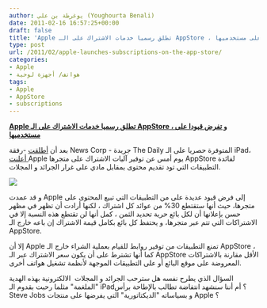 ```yaml
---
author: يوغرطة بن علي (Youghourta Benali)
date: 2011-02-16 16:57:25+00:00
draft: false
title: 'Apple تطلق رسميا خدمات الاشتراك على الـ AppStore ، و تفرض قيودا على مستخدميها '
type: post
url: /2011/02/apple-launches-subscriptions-on-the-app-store/
categories:
- Apple
- هواتف/ أجهزة لوحية
tags:
- Apple
- AppStore
- subscriptions
---
```


**[Apple تطلق رسميا خدمات الاشتراك على الـ AppStore ، و تفرض قيودا على مستخدميها](Apple,AppStore,subscriptions,,)**


بعد أن [أطلقت](http://www.it-scoop.com/2011/02/the-daily-ipad-newspaper/) -رفقة News Corp - جريدة The Daily المتوفرة حصريا على الـ iPad، [أعلنت ](http://www.apple.com/pr/library/2011/02/15appstore.html)Apple يوم أمس عن توفير آليات الاشتراك على متجرها AppStore لفائدة التطبيقات التي تود تقديم محتوى بمقابل مادي على غرار الجرائد و المجلات.

[![](http://www.it-scoop.com/wp-content/uploads/2010/03/apple-ipad.jpg)
](http://www.it-scoop.com/2011/02/apple-launches-subscriptions-on-the-app-store/)

و قد عمدت Apple إلى فرض قيود عديدة على من التطبيقات التي تبيع المحتوى على متجرها، حيث أنها ستقتطع 30% من عوائد كل اشتراك ، لكنها أرادت أن تظهر في مظهر حسن بإعلانها أن لكل بائع حرية تحديد الثمن ، كمل أنها لن تقتطع هذه النسبة إلا في الاشتراكات التي تتم عبر متجرها، و يحتفظ كل بائع بكامل قيمة الاشتراك إن باعه خارج الـ AppStore.

إلا أن Apple تمنع التطبيقات من توفير روابط للقيام بعملية الشراء خارج الـ AppStore ، كما أنها تشترط على أن يكون سعر الاشتراك عبر الـ AppStore الأقل مقارنة بالاشتراكات المعروضة على موقع البائع أو على التطبيقات الموجهة لأنظمة تشغيل هواتف أخرى.

السؤال الذي يطرح نفسه هل سترحب الجرائد و المجلات  الالكترونية بهذه الهدية "الملغمة" مثلما رحبت بقدوم الـ iPad؟ أم أننا سنشهد انتفاضة تطالب بالإطاحة برأس Steve Jobs و بسياساته "الديكتاتورية" التي يفرضها على منتجات Apple ؟
